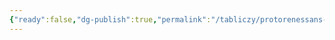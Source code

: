 ```yaml
---
{"ready":false,"dg-publish":true,"permalink":"/tabliczy/protorenessans-i-rannee-vozrozhdenie/loredan-del-ambaskvatore/","dgPassFrontmatter":true}
---
```



